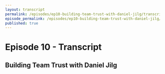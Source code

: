 ```yaml
---
layout: transcript
permalink: /episodes/ep10-building-team-trust-with-daniel-jilg/transcript
episode_permalink: /episodes/ep10-building-team-trust-with-daniel-jilg/
published: true
---
```


# Episode 10 - Transcript
## Building Team Trust with Daniel Jilg


